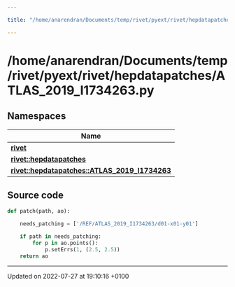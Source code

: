 ```yaml
---

title: "/home/anarendran/Documents/temp/rivet/pyext/rivet/hepdatapatches/ATLAS_2019_I1734263.py"

---
```


# /home/anarendran/Documents/temp/rivet/pyext/rivet/hepdatapatches/ATLAS_2019_I1734263.py



## Namespaces

| Name           |
| -------------- |
| **[rivet](http://example.org/namespaces/namespacerivet/)**  |
| **[rivet::hepdatapatches](http://example.org/namespaces/namespacerivet_1_1hepdatapatches/)**  |
| **[rivet::hepdatapatches::ATLAS_2019_I1734263](http://example.org/namespaces/namespacerivet_1_1hepdatapatches_1_1atlas__2019__i1734263/)**  |




## Source code

```python
def patch(path, ao):

    needs_patching = ['/REF/ATLAS_2019_I1734263/d01-x01-y01']

    if path in needs_patching:
        for p in ao.points():
            p.setErrs(1, (2.5, 2.5))
    return ao
```


-------------------------------

Updated on 2022-07-27 at 19:10:16 +0100
